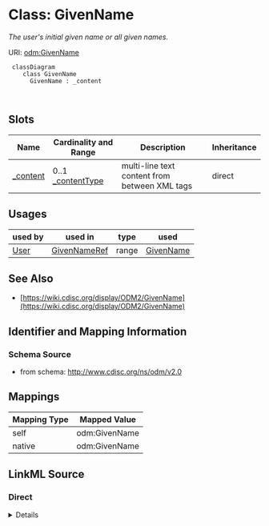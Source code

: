 # Class: GivenName


_The user's initial given name or all given names._





URI: [odm:GivenName](http://www.cdisc.org/ns/odm/v2.0/GivenName)



```mermaid
 classDiagram
    class GivenName
      GivenName : _content
        
      
```




<!-- no inheritance hierarchy -->


## Slots

| Name | Cardinality and Range | Description | Inheritance |
| ---  | --- | --- | --- |
| [_content](_content.md) | 0..1 <br/> [_contentType](_contentType.md) | multi-line text content from between XML tags | direct |





## Usages

| used by | used in | type | used |
| ---  | --- | --- | --- |
| [User](User.md) | [GivenNameRef](GivenNameRef.md) | range | [GivenName](GivenName.md) |






## See Also

* [https://wiki.cdisc.org/display/ODM2/GivenName](https://wiki.cdisc.org/display/ODM2/GivenName)

## Identifier and Mapping Information







### Schema Source


* from schema: http://www.cdisc.org/ns/odm/v2.0





## Mappings

| Mapping Type | Mapped Value |
| ---  | ---  |
| self | odm:GivenName |
| native | odm:GivenName |





## LinkML Source

<!-- TODO: investigate https://stackoverflow.com/questions/37606292/how-to-create-tabbed-code-blocks-in-mkdocs-or-sphinx -->

### Direct

<details>
```yaml
name: GivenName
description: The user's initial given name or all given names.
from_schema: http://www.cdisc.org/ns/odm/v2.0
see_also:
- https://wiki.cdisc.org/display/ODM2/GivenName
slots:
- _content
slot_usage:
  range:
    name: range
    id_prefixes:
    - text
class_uri: odm:GivenName

```
</details>

### Induced

<details>
```yaml
name: GivenName
description: The user's initial given name or all given names.
from_schema: http://www.cdisc.org/ns/odm/v2.0
see_also:
- https://wiki.cdisc.org/display/ODM2/GivenName
slot_usage:
  range:
    name: range
    id_prefixes:
    - text
attributes:
  name: _content
  description: multi-line text content from between XML tags
  from_schema: http://www.cdisc.org/ns/odm/v2.0
  rank: 1000
  alias: _content
  owner: GivenName
  domain_of:
  - TranslatedText
  - CheckValue
  - Code
  - WorkflowEnd
  - UserName
  - Prefix
  - Suffix
  - FullName
  - GivenName
  - FamilyName
  - StreetName
  - HouseNumber
  - City
  - StateProv
  - Country
  - PostalCode
  - OtherText
  - Meaning
  - LegalReason
  - DateTimeStamp
  - ReasonForChange
  - SourceID
  - FlagValue
  - FlagType
  - Value
  range: _contentType
  inlined: true
class_uri: odm:GivenName

```
</details>